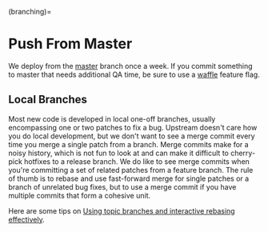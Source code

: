 (branching)=

# Push From Master

We deploy from the [master] branch once a week. If you commit something to master
that needs additional QA time, be sure to use a [waffle] feature flag.

## Local Branches

Most new code is developed in local one-off branches, usually encompassing one
or two patches to fix a bug.  Upstream doesn't care how you do local
development, but we don't want to see a merge commit every time you merge a
single patch from a branch.  Merge commits make for a noisy history, which is
not fun to look at and can make it difficult to cherry-pick hotfixes to a
release branch.  We do like to see merge commits when you're committing a set
of related patches from a feature branch.  The rule of thumb is to rebase and
use fast-forward merge for single patches or a branch of unrelated bug fixes,
but to use a merge commit if you have multiple commits that form a cohesive unit.

Here are some tips on [Using topic branches and interactive rebasing effectively](http://blog.mozilla.com/webdev/2011/11/21/git-using-topic-branches-and-interactive-rebasing-effectively/).

[master]: http://github.com/mozilla/addons-server/tree/master
[waffle]: https://github.com/jsocol/django-waffle

